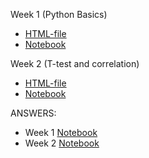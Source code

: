 Week 1 (Python Basics)

* [HTML-file](./python-tutorial.html)
* [Notebook](./python-tutorial.ipynb)

Week 2 (T-test and correlation)

* [HTML-file](./stat-tests/statistical-inference.html)
* [Notebook](./stat-tests/statistical-inference.ipynb)

ANSWERS:
* Week 1 [Notebook](./E7890_week01/E7890_week01_answered.ipynb)
* Week 2 [Notebook](./E7890_week02/E7890_week02_answered.ipynb)
